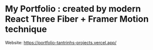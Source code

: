 # My Portfolio : created by modern React Three Fiber + Framer Motion technique

Website: https://portfolio-tantrinhs-projects.vercel.app/
